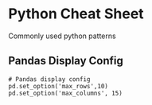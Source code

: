 # Python Cheat Sheet
Commonly used python patterns

## Pandas Display Config
```
# Pandas display config
pd.set_option('max_rows',10)
pd.set_option('max_columns', 15)

```
